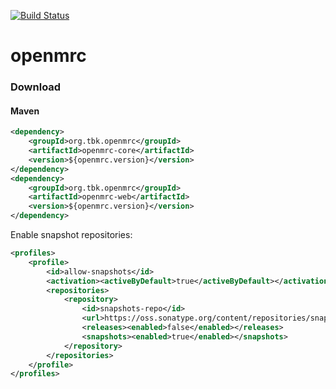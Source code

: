 [![Build Status](https://travis-ci.org/theborakompanioni/openmrc.svg)](https://travis-ci.org/theborakompanioni/openmrc)

openmrc
===

### Download

#### Maven
```xml
<dependency>
    <groupId>org.tbk.openmrc</groupId>
    <artifactId>openmrc-core</artifactId>
    <version>${openmrc.version}</version>
</dependency>
<dependency>
    <groupId>org.tbk.openmrc</groupId>
    <artifactId>openmrc-web</artifactId>
    <version>${openmrc.version}</version>
</dependency>
```

Enable snapshot repositories:
```xml
<profiles>
    <profile>
        <id>allow-snapshots</id>
        <activation><activeByDefault>true</activeByDefault></activation>
        <repositories>
            <repository>
                <id>snapshots-repo</id>
                <url>https://oss.sonatype.org/content/repositories/snapshots</url>
                <releases><enabled>false</enabled></releases>
                <snapshots><enabled>true</enabled></snapshots>
            </repository>
        </repositories>
    </profile>
</profiles>
```
